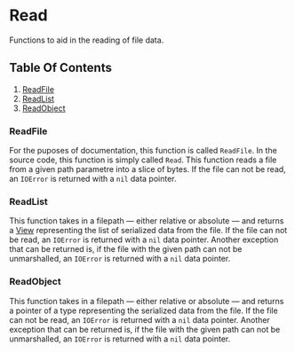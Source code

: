 # Read
Functions to aid in the reading of file data.

## Table Of Contents
1. [ReadFile](#readfile)
2. [ReadList](#readlist)
3. [ReadObject](#readobject)

### ReadFile
For the puposes of documentation, this function is called `ReadFile`. In the source code, this function is simply called `Read`. This function reads a file from a given path parametre into a slice of bytes. If the file can not be read, an `IOError` is returned with a `nil` data pointer.

### ReadList
This function takes in a filepath &mdash; either relative or absolute &mdash; and returns a [View](/docs/en-UK/collections/view.md) representing the list of serialized data from the file. If the file can not be read, an `IOError` is returned with a `nil` data pointer. Another exception that can be returned is, if the file with the given path can not be unmarshalled, an `IOError` is returned with a `nil` data pointer.

### ReadObject
This function takes in a filepath &mdash; either relative or absolute &mdash; and returns a pointer of a type representing the serialized data from the file. If the file can not be read, an `IOError` is returned with a `nil` data pointer. Another exception that can be returned is, if the file with the given path can not be unmarshalled, an `IOError` is returned with a `nil` data pointer.